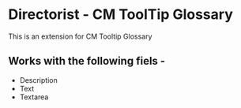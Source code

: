 # Directorist - CM ToolTip Glossary
This is an extension for CM Tooltip Glossary

## Works with the following fiels -

- Description
- Text
- Textarea

